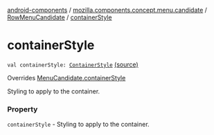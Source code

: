 [android-components](../../index.md) / [mozilla.components.concept.menu.candidate](../index.md) / [RowMenuCandidate](index.md) / [containerStyle](./container-style.md)

# containerStyle

`val containerStyle: `[`ContainerStyle`](../-container-style/index.md) [(source)](https://github.com/mozilla-mobile/android-components/blob/master/components/concept/menu/src/main/java/mozilla/components/concept/menu/candidate/MenuCandidate.kt#L89)

Overrides [MenuCandidate.containerStyle](../-menu-candidate/container-style.md)

Styling to apply to the container.

### Property

`containerStyle` - Styling to apply to the container.